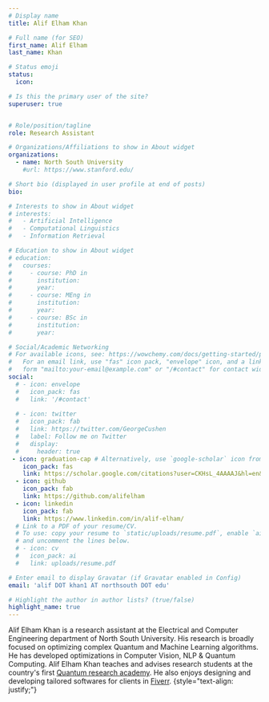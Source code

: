 ```yaml
---
# Display name
title: Alif Elham Khan

# Full name (for SEO)
first_name: Alif Elham
last_name: Khan

# Status emoji
status:
  icon: 

# Is this the primary user of the site?
superuser: true


# Role/position/tagline
role: Research Assistant

# Organizations/Affiliations to show in About widget
organizations:
  - name: North South University
    #url: https://www.stanford.edu/

# Short bio (displayed in user profile at end of posts)
bio: 

# Interests to show in About widget
# interests:
#   - Artificial Intelligence
#   - Computational Linguistics
#   - Information Retrieval

# Education to show in About widget
# education:
#   courses:
#     - course: PhD in 
#       institution: 
#       year: 
#     - course: MEng in 
#       institution: 
#       year: 
#     - course: BSc in 
#       institution: 
#       year: 

# Social/Academic Networking
# For available icons, see: https://wowchemy.com/docs/getting-started/page-builder/#icons
#   For an email link, use "fas" icon pack, "envelope" icon, and a link in the
#   form "mailto:your-email@example.com" or "/#contact" for contact widget.
social:
  # - icon: envelope
  #   icon_pack: fas
  #   link: '/#contact'
  
  # - icon: twitter
  #   icon_pack: fab
  #   link: https://twitter.com/GeorgeCushen
  #   label: Follow me on Twitter
  #   display:
  #     header: true
 - icon: graduation-cap # Alternatively, use `google-scholar` icon from `ai` icon pack
    icon_pack: fas
    link: https://scholar.google.com/citations?user=CKHsL_4AAAAJ&hl=en&oi=ao
  - icon: github
    icon_pack: fab
    link: https://github.com/alifelham
  - icon: linkedin
    icon_pack: fab
    link: https://www.linkedin.com/in/alif-elham/
  # Link to a PDF of your resume/CV.
  # To use: copy your resume to `static/uploads/resume.pdf`, enable `ai` icons in `params.yaml`,
  # and uncomment the lines below.
  # - icon: cv
  #   icon_pack: ai
  #   link: uploads/resume.pdf

# Enter email to display Gravatar (if Gravatar enabled in Config)
email: 'alif DOT khan1 AT northsouth DOT edu'

# Highlight the author in author lists? (true/false)
highlight_name: true
---
```


Alif Elham Khan is a research assistant at the Electrical and Computer Engineering department of North South University. His research is broadly focused on optimizing complex Quantum and Machine Learning algorithms. He has developed optimizations in Computer Vision, NLP & Quantum Computing. Alif Elham Khan teaches and advises research students at the country's first [Quantum research academy](https://sites.google.com/view/mahdyresearchacademy/home?authuser=0). He also enjoys designing and developing tailored softwares for clients in [Fiverr](https://www.fiverr.com/alifelham). 
{style="text-align: justify;"}
